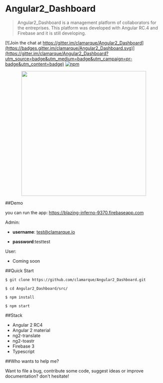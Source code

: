 # Angular2_Dashboard
> Angular2_Dashboard is a management platform of collaborators for the entreprises. This platform was developed with Angular RC.4 and Firebase and it is still developing.

[![Join the chat at https://gitter.im/clamarque/Angular2_Dashboard](https://badges.gitter.im/clamarque/Angular2_Dashboard.svg)](https://gitter.im/clamarque/Angular2_Dashboard?utm_source=badge&utm_medium=badge&utm_campaign=pr-badge&utm_content=badge)
[![npm](https://img.shields.io/npm/v/npm.svg?maxAge=2592000)]()



<p align="center">
<img src="https://github.com/clamarque/Angular2_Dashboard/blob/master/src/assets/img/demo.png" width="400" height="400">
</p>

##Demo

you can run the app: https://blazing-inferno-9370.firebaseapp.com 

Admin: 

* **username**: test@clamarque.io

* **password**:testtest

User:

* Coming soon

##Quick Start

`$ git clone https://github.com/clamarque/Angular2_Dashboard.git`

`$ cd Angular2_Dashboard/src/`

`$ npm install`

`$ npm start`

##Stack

- Angular 2 RC4
- Angular 2 material
- ng2-translate
- ng2-toastr
- Firebase 3
- Typescript

##Who wants to help me?

Want to file a bug, contribute some code, suggest ideas or improve documentation? don't hesitate!

